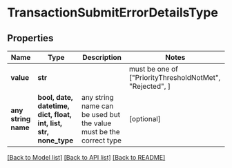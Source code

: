 # TransactionSubmitErrorDetailsType


## Properties
Name | Type | Description | Notes
------------ | ------------- | ------------- | -------------
**value** | **str** |  |  must be one of ["PriorityThresholdNotMet", "Rejected", ]
**any string name** | **bool, date, datetime, dict, float, int, list, str, none_type** | any string name can be used but the value must be the correct type | [optional]

[[Back to Model list]](../README.md#documentation-for-models) [[Back to API list]](../README.md#documentation-for-api-endpoints) [[Back to README]](../README.md)


